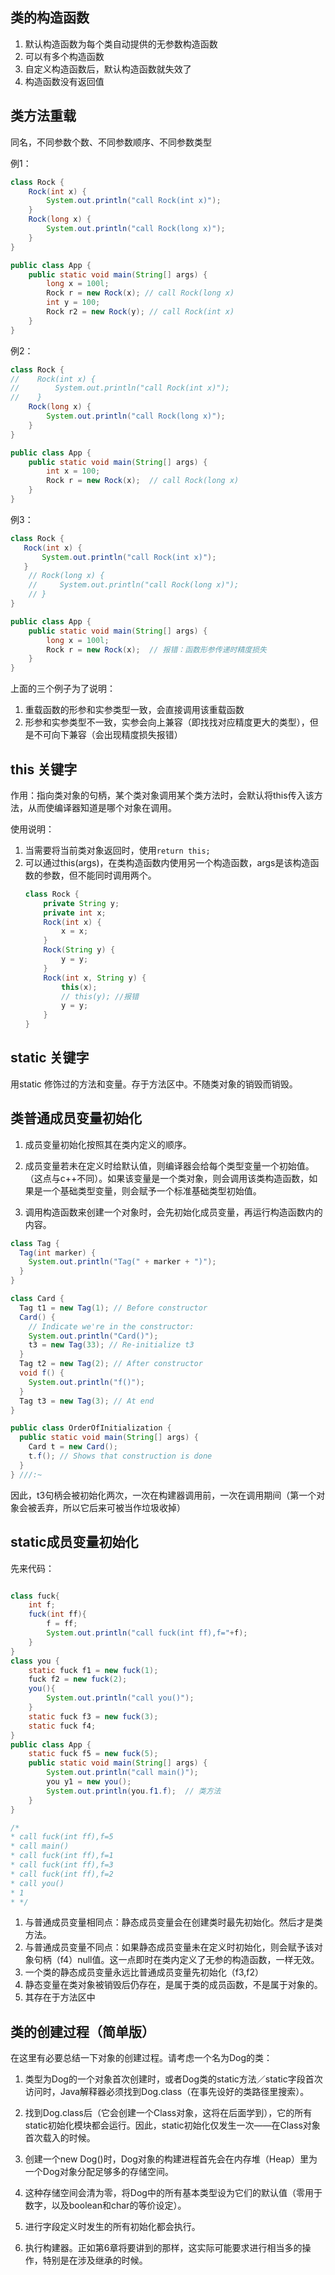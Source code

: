 ## 类的构造函数

1. 默认构造函数为每个类自动提供的无参数构造函数
2. 可以有多个构造函数
3. 自定义构造函数后，默认构造函数就失效了
4. 构造函数没有返回值

## 类方法重载

同名，不同参数个数、不同参数顺序、不同参数类型

例1：
```java
class Rock {
    Rock(int x) {
        System.out.println("call Rock(int x)");
    }
    Rock(long x) {
        System.out.println("call Rock(long x)");
    }
}

public class App {
    public static void main(String[] args) {
        long x = 100l;
        Rock r = new Rock(x); // call Rock(long x)
        int y = 100;
        Rock r2 = new Rock(y); // call Rock(int x)
    }
}
```

例2：
```java
class Rock {
//    Rock(int x) {
//        System.out.println("call Rock(int x)");
//    }
    Rock(long x) {
        System.out.println("call Rock(long x)");
    }
}

public class App {
    public static void main(String[] args) {   
        int x = 100;
        Rock r = new Rock(x);  // call Rock(long x)
    }
}
```

例3：
```java
class Rock {
   Rock(int x) {
       System.out.println("call Rock(int x)");
   }
    // Rock(long x) {
    //     System.out.println("call Rock(long x)");
    // }
}

public class App {
    public static void main(String[] args) {   
        long x = 100l;
        Rock r = new Rock(x);  // 报错：函数形参传递时精度损失
    }
}
```
上面的三个例子为了说明：
1. 重载函数的形参和实参类型一致，会直接调用该重载函数
2. 形参和实参类型不一致，实参会向上兼容（即找找对应精度更大的类型），但是不可向下兼容（会出现精度损失报错）

## this 关键字

作用：指向类对象的句柄，某个类对象调用某个类方法时，会默认将this传入该方法，从而使编译器知道是哪个对象在调用。

使用说明：
1. 当需要将当前类对象返回时，使用```return this;```
2. 可以通过this(args)，在类构造函数内使用另一个构造函数，args是该构造函数的参数，但不能同时调用两个。
    ```java
    class Rock {
        private String y;
        private int x;
        Rock(int x) {
            x = x;
        }
        Rock(String y) {
            y = y;
        }
        Rock(int x, String y) {
            this(x);
            // this(y); //报错
            y = y;
        }
    }   
    ```
## static 关键字

用static 修饰过的方法和变量。存于方法区中。不随类对象的销毁而销毁。

## 类普通成员变量初始化

1. 成员变量初始化按照其在类内定义的顺序。

2. 成员变量若未在定义时给默认值，则编译器会给每个类型变量一个初始值。（这点与c++不同）。如果该变量是一个类对象，则会调用该类构造函数，如果是一个基础类型变量，则会赋予一个标准基础类型初始值。

3. 调用构造函数来创建一个对象时，会先初始化成员变量，再运行构造函数内的内容。

```java
class Tag {
  Tag(int marker) {
    System.out.println("Tag(" + marker + ")");
  }
}

class Card {
  Tag t1 = new Tag(1); // Before constructor
  Card() {
    // Indicate we're in the constructor:
    System.out.println("Card()");
    t3 = new Tag(33); // Re-initialize t3
  }
  Tag t2 = new Tag(2); // After constructor
  void f() {
    System.out.println("f()");
  }
  Tag t3 = new Tag(3); // At end
}

public class OrderOfInitialization {
  public static void main(String[] args) {
    Card t = new Card();
    t.f(); // Shows that construction is done
  }
} ///:~
```
因此，t3句柄会被初始化两次，一次在构建器调用前，一次在调用期间（第一个对象会被丢弃，所以它后来可被当作垃圾收掉）

## static成员变量初始化

先来代码：
```java

class fuck{
    int f;
    fuck(int ff){
        f = ff;
        System.out.println("call fuck(int ff),f="+f);
    }
}
class you {
    static fuck f1 = new fuck(1);
    fuck f2 = new fuck(2);
    you(){
        System.out.println("call you()");
    }
    static fuck f3 = new fuck(3);
    static fuck f4;
}
public class App {
    static fuck f5 = new fuck(5);
    public static void main(String[] args) {
        System.out.println("call main()");
        you y1 = new you();
        System.out.println(you.f1.f);  // 类方法
    }
}

/*
* call fuck(int ff),f=5
* call main()
* call fuck(int ff),f=1
* call fuck(int ff),f=3
* call fuck(int ff),f=2
* call you()
* 1
* */

```


1. 与普通成员变量相同点：静态成员变量会在创建类时最先初始化。然后才是类方法。
2. 与普通成员变量不同点：如果静态成员变量未在定义时初始化，则会赋予该对象句柄（f4）null值。这一点即时在类内定义了无参的构造函数，一样无效。
3. 一个类的静态成员变量永远比普通成员变量先初始化（f3,f2）
4. 静态变量在类对象被销毁后仍存在，是属于类的成员函数，不是属于对象的。
5. 其存在于方法区中


## 类的创建过程（简单版）

在这里有必要总结一下对象的创建过程。请考虑一个名为Dog的类：

1. 类型为Dog的一个对象首次创建时，或者Dog类的static方法／static字段首次访问时，Java解释器必须找到Dog.class（在事先设好的类路径里搜索）。

2. 找到Dog.class后（它会创建一个Class对象，这将在后面学到），它的所有static初始化模块都会运行。因此，static初始化仅发生一次——在Class对象首次载入的时候。

3. 创建一个new Dog()时，Dog对象的构建进程首先会在内存堆（Heap）里为一个Dog对象分配足够多的存储空间。

4. 这种存储空间会清为零，将Dog中的所有基本类型设为它们的默认值（零用于数字，以及boolean和char的等价设定）。

5. 进行字段定义时发生的所有初始化都会执行。

6. 执行构建器。正如第6章将要讲到的那样，这实际可能要求进行相当多的操作，特别是在涉及继承的时候。